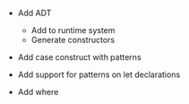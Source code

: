 * Add ADT
    * Add to runtime system
    * Generate constructors

* Add case construct with patterns

* Add support for patterns on let declarations

* Add where